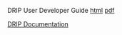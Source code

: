 DRIP User Developer Guide [html](http://www.credit-trader.net/UserDeveloperGuide.html) [pdf](http://www.credit-trader.net/CreditSuite/docs/UserDeveloperGuide_2.3.pdf)

[DRIP Documentation](http://www.credit-trader.net/Begin.html)